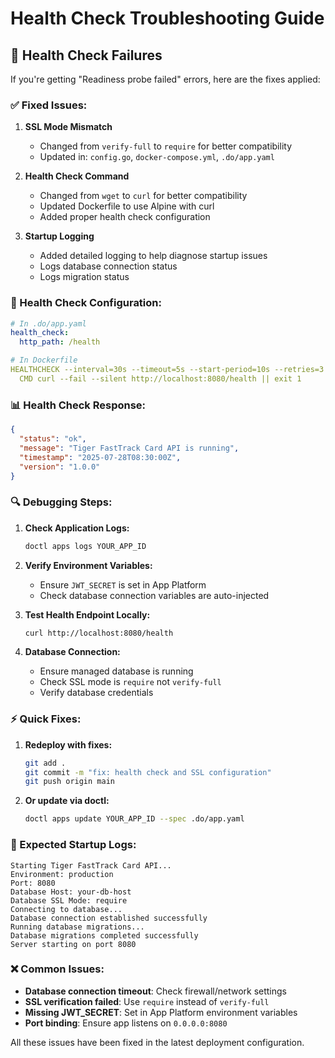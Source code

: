 # Health Check Troubleshooting Guide

## 🚨 **Health Check Failures**

If you're getting "Readiness probe failed" errors, here are the fixes applied:

### **✅ Fixed Issues:**

1. **SSL Mode Mismatch**
   - Changed from `verify-full` to `require` for better compatibility
   - Updated in: `config.go`, `docker-compose.yml`, `.do/app.yaml`

2. **Health Check Command**
   - Changed from `wget` to `curl` for better compatibility
   - Updated Dockerfile to use Alpine with curl
   - Added proper health check configuration

3. **Startup Logging**
   - Added detailed logging to help diagnose startup issues
   - Logs database connection status
   - Logs migration status

### **🔧 Health Check Configuration:**

```yaml
# In .do/app.yaml
health_check:
  http_path: /health

# In Dockerfile
HEALTHCHECK --interval=30s --timeout=5s --start-period=10s --retries=3 \
  CMD curl --fail --silent http://localhost:8080/health || exit 1
```

### **📊 Health Check Response:**

```json
{
  "status": "ok",
  "message": "Tiger FastTrack Card API is running",
  "timestamp": "2025-07-28T08:30:00Z",
  "version": "1.0.0"
}
```

### **🔍 Debugging Steps:**

1. **Check Application Logs:**
   ```bash
   doctl apps logs YOUR_APP_ID
   ```

2. **Verify Environment Variables:**
   - Ensure `JWT_SECRET` is set in App Platform
   - Check database connection variables are auto-injected

3. **Test Health Endpoint Locally:**
   ```bash
   curl http://localhost:8080/health
   ```

4. **Database Connection:**
   - Ensure managed database is running
   - Check SSL mode is `require` not `verify-full`
   - Verify database credentials

### **⚡ Quick Fixes:**

1. **Redeploy with fixes:**
   ```bash
   git add .
   git commit -m "fix: health check and SSL configuration"
   git push origin main
   ```

2. **Or update via doctl:**
   ```bash
   doctl apps update YOUR_APP_ID --spec .do/app.yaml
   ```

### **🚀 Expected Startup Logs:**

```
Starting Tiger FastTrack Card API...
Environment: production
Port: 8080
Database Host: your-db-host
Database SSL Mode: require
Connecting to database...
Database connection established successfully
Running database migrations...
Database migrations completed successfully
Server starting on port 8080
```

### **❌ Common Issues:**

- **Database connection timeout**: Check firewall/network settings
- **SSL verification failed**: Use `require` instead of `verify-full`
- **Missing JWT_SECRET**: Set in App Platform environment variables
- **Port binding**: Ensure app listens on `0.0.0.0:8080`

All these issues have been fixed in the latest deployment configuration.
